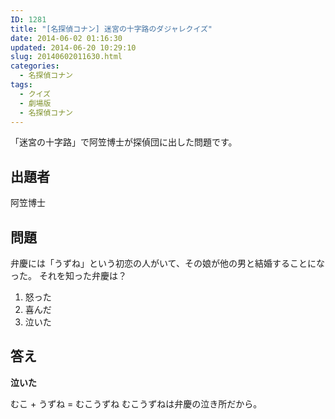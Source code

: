 ```yaml
---
ID: 1281
title: "[名探偵コナン] 迷宮の十字路のダジャレクイズ"
date: 2014-06-02 01:16:30
updated: 2014-06-20 10:29:10
slug: 20140602011630.html
categories:
  - 名探偵コナン
tags:
  - クイズ
  - 劇場版
  - 名探偵コナン
---
```


「迷宮の十字路」で阿笠博士が探偵団に出した問題です。

<!--more-->

<h2>出題者</h2>

阿笠博士

<h2>問題</h2>

弁慶には「うずね」という初恋の人がいて、その娘が他の男と結婚することになった。
それを知った弁慶は？

<ol>
  <li>怒った</li>
  <li>喜んだ</li>
  <li>泣いた</li>
</ol>

<h2>答え</h2>

<strong>泣いた</strong>

むこ + うずね = むこうずね
むこうずねは弁慶の泣き所だから。
